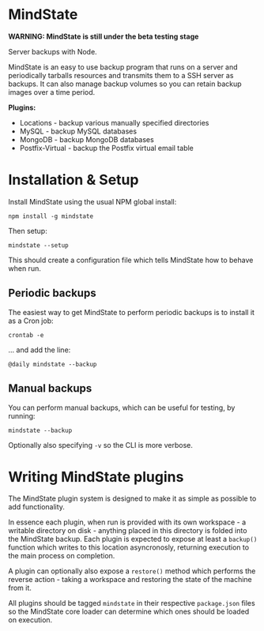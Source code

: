 MindState
=========

**WARNING: MindState is still under the beta testing stage**


Server backups with Node.

MindState is an easy to use backup program that runs on a server and periodically tarballs resources and transmits them to a SSH server as backups. It can also manage backup volumes so you can retain backup images over a time period.


**Plugins:**

* Locations - backup various manually specified directories
* MySQL - backup MySQL databases
* MongoDB - backup MongoDB databases
* Postfix-Virtual - backup the Postfix virtual email table


Installation & Setup
====================
Install MindState using the usual NPM global install:

	npm install -g mindstate

Then setup:

	mindstate --setup

This should create a configuration file which tells MindState how to behave when run.


Periodic backups
----------------
The easiest way to get MindState to perform periodic backups is to install it as a Cron job:

	crontab -e

... and add the line:

	@daily mindstate --backup


Manual backups
--------------
You can perform manual backups, which can be useful for testing, by running:

	mindstate --backup

Optionally also specifying `-v` so the CLI is more verbose.



Writing MindState plugins
=========================
The MindState plugin system is designed to make it as simple as possible to add functionality.

In essence each plugin, when run is provided with its own workspace - a writable directory on disk - anything placed in this directory is folded into the MindState backup. Each plugin is expected to expose at least a `backup()` function which writes to this location asyncronosly, returning execution to the main process on completion.

A plugin can optionally also expose a `restore()` method which performs the reverse action - taking a workspace and restoring the state of the machine from it.


All plugins should be tagged `mindstate` in their respective `package.json` files so the MindState core loader can determine which ones should be loaded on execution.
